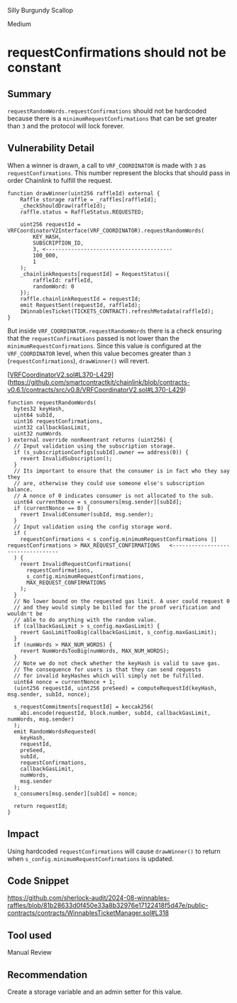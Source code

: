 Silly Burgundy Scallop

Medium

# requestConfirmations should not be constant

## Summary

`requestRandomWords.requestConfirmations` should not be hardcoded because there is a `minimumRequestConfirmations` that can be set greater than `3` and the protocol will lock forever.

## Vulnerability Detail

When a winner is drawn, a call to `VRF_COORDINATOR` is made with `3` as `requestConfirmations`. This number represent the blocks that should pass in order Chainlink to fulfill the request.

```solidity
function drawWinner(uint256 raffleId) external {
    Raffle storage raffle = _raffles[raffleId];
    _checkShouldDraw(raffleId);
    raffle.status = RaffleStatus.REQUESTED;

    uint256 requestId = VRFCoordinatorV2Interface(VRF_COORDINATOR).requestRandomWords(
        KEY_HASH,
        SUBSCRIPTION_ID,
        3, <----------------------------------------
        100_000,
        1
    );
    _chainlinkRequests[requestId] = RequestStatus({
        raffleId: raffleId,
        randomWord: 0
    });
    raffle.chainlinkRequestId = requestId;
    emit RequestSent(requestId, raffleId);
    IWinnablesTicket(TICKETS_CONTRACT).refreshMetadata(raffleId);
}
```

But inside `VRF_COORDINATOR.requestRandomWords` there is a check ensuring that the `requestConfirmations` passed is not lower than the `minimumRequestConfirmations`. Since this value is configured at the `VRF_COORDINATOR` level, when this value becomes greater than `3` (`requestConfirmations`), `drawWinner()` will revert.

[[VRFCoordinatorV2.sol#L370-L429](https://github.com/smartcontractkit/chainlink/blob/contracts-v0.6.1/contracts/src/v0.8/VRFCoordinatorV2.sol#L370-L429)](https://github.com/smartcontractkit/chainlink/blob/contracts-v0.6.1/contracts/src/v0.8/VRFCoordinatorV2.sol#L370-L429)

```solidity
function requestRandomWords(
  bytes32 keyHash,
  uint64 subId,
  uint16 requestConfirmations,
  uint32 callbackGasLimit,
  uint32 numWords
) external override nonReentrant returns (uint256) {
  // Input validation using the subscription storage.
  if (s_subscriptionConfigs[subId].owner == address(0)) {
    revert InvalidSubscription();
  }
  // Its important to ensure that the consumer is in fact who they say they
  // are, otherwise they could use someone else's subscription balance.
  // A nonce of 0 indicates consumer is not allocated to the sub.
  uint64 currentNonce = s_consumers[msg.sender][subId];
  if (currentNonce == 0) {
    revert InvalidConsumer(subId, msg.sender);
  }
  // Input validation using the config storage word.
  if (
    requestConfirmations < s_config.minimumRequestConfirmations || requestConfirmations > MAX_REQUEST_CONFIRMATIONS   <----------------------------------
  ) {
    revert InvalidRequestConfirmations(
      requestConfirmations,
      s_config.minimumRequestConfirmations,
      MAX_REQUEST_CONFIRMATIONS
    );
  }
  // No lower bound on the requested gas limit. A user could request 0
  // and they would simply be billed for the proof verification and wouldn't be
  // able to do anything with the random value.
  if (callbackGasLimit > s_config.maxGasLimit) {
    revert GasLimitTooBig(callbackGasLimit, s_config.maxGasLimit);
  }
  if (numWords > MAX_NUM_WORDS) {
    revert NumWordsTooBig(numWords, MAX_NUM_WORDS);
  }
  // Note we do not check whether the keyHash is valid to save gas.
  // The consequence for users is that they can send requests
  // for invalid keyHashes which will simply not be fulfilled.
  uint64 nonce = currentNonce + 1;
  (uint256 requestId, uint256 preSeed) = computeRequestId(keyHash, msg.sender, subId, nonce);

  s_requestCommitments[requestId] = keccak256(
    abi.encode(requestId, block.number, subId, callbackGasLimit, numWords, msg.sender)
  );
  emit RandomWordsRequested(
    keyHash,
    requestId,
    preSeed,
    subId,
    requestConfirmations,
    callbackGasLimit,
    numWords,
    msg.sender
  );
  s_consumers[msg.sender][subId] = nonce;

  return requestId;
}
```

## Impact

Using hardcoded `requestConfirmations` will cause `drawWinner()` to return when `s_config.minimumRequestConfirmations` is updated.

## Code Snippet

https://github.com/sherlock-audit/2024-08-winnables-raffles/blob/81b28633d0f450e33a8b32976e17122418f5d47e/public-contracts/contracts/WinnablesTicketManager.sol#L318

## Tool used

Manual Review

## Recommendation

Create a storage variable and an admin setter for this value.